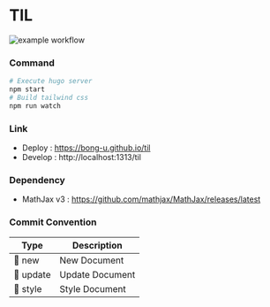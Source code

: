 # TIL

![example workflow](https://github.com/bong-u/til/actions/workflows/hugo.yml/badge.svg)

### Command

```bash
# Execute hugo server
npm start
# Build tailwind css
npm run watch
```

### Link

- Deploy : https://bong-u.github.io/til
- Develop : http://localhost:1313/til

### Dependency

- MathJax v3 : https://github.com/mathjax/MathJax/releases/latest

### Commit Convention

| Type      | Description     |
| --------- | --------------- |
| 📝 new    | New Document    |
| 📝 update | Update Document |
| 🎨 style  | Style Document  |
